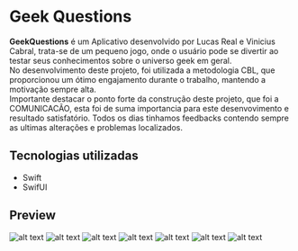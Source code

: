 # Geek Questions
<strong>GeekQuestions</strong> é um Aplicativo desenvolvido por Lucas Real e Vinicius Cabral, trata-se de um pequeno jogo, onde o usuário pode se divertir ao testar seus conhecimentos sobre o universo geek em geral.
<br>No desenvolvimento deste projeto, foi utilizada a metodologia CBL, que proporcionou um ótimo engajamento durante o trabalho, mantendo a motivação sempre alta.
<br>Importante destacar o ponto forte da construção deste projeto, que foi a COMUNICACÃO, esta foi de suma importancia para este desenvovimento e resultado satisfatório. Todos os dias tinhamos feedbacks contendo sempre as ultimas alterações e problemas localizados.


## Tecnologias utilizadas
- Swift
- SwifUI

## Preview
![alt text]([(https://i.postimg.cc/7P5bm62s/Captura-de-Tela-2024-02-12-a-s-14-43-44.png)](https://postimg.cc/6TN9QBzn))
![alt text](https://github.com/lucasreald/GeekQuestionsApp/blob/main/appImg/02.png?raw=true)
![alt text](https://github.com/lucasreald/GeekQuestionsApp/blob/main/appImg/03.png?raw=true)
![alt text](https://github.com/lucasreald/GeekQuestionsApp/blob/main/appImg/04.png?raw=true)
![alt text](https://github.com/lucasreald/GeekQuestionsApp/blob/main/appImg/05.png?raw=true)
![alt text](https://github.com/lucasreald/GeekQuestionsApp/blob/main/appImg/06.png?raw=true)
![alt text](https://github.com/lucasreald/GeekQuestionsApp/blob/main/appImg/07.png?raw=true)
